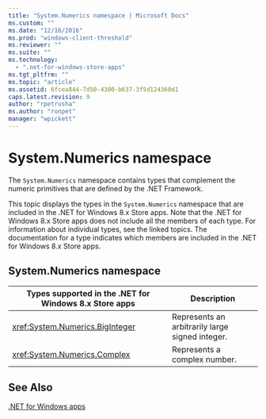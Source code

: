 ```yaml
---
title: "System.Numerics namespace | Microsoft Docs"
ms.custom: ""
ms.date: "12/16/2016"
ms.prod: "windows-client-threshold"
ms.reviewer: ""
ms.suite: ""
ms.technology: 
  - ".net-for-windows-store-apps"
ms.tgt_pltfrm: ""
ms.topic: "article"
ms.assetid: 6fcea844-7d50-4300-b637-3f5d124360d1
caps.latest.revision: 9
author: "rpetrusha"
ms.author: "ronpet"
manager: "wpickett"
---
```

# System.Numerics namespace
The `System.Numerics` namespace contains types that complement the numeric primitives that are defined by the .NET Framework.  
  
 This topic displays the types in the `System.Numerics` namespace that are included in the .NET for Windows 8.x Store apps. Note that the .NET for Windows 8.x Store apps does not include all the members of each type. For information about individual types, see the linked topics. The documentation for a type indicates which members are included in the .NET for Windows 8.x Store apps.  
  
## System.Numerics namespace  
  
|Types supported in the .NET for Windows 8.x Store apps|Description|  
|---------------------------------------------------------------------------------------------|-----------------|  
|<xref:System.Numerics.BigInteger>|Represents an arbitrarily large signed integer.|  
|<xref:System.Numerics.Complex>|Represents a complex number.|  
  
## See Also  
 [.NET for Windows apps](../net-uwp/dotnet-for-windows-apps.md)